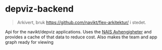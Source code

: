 # depviz-backend

> Arkivert, bruk https://github.com/navikt/flex-arkitektur/ i stedet.

Api for the navikt/depviz applications. Uses the [NAIS Avhengigheter](https://data.intern.nav.no/dataproduct/0af0b586-41df-4d71-b466-bbc1fe86f7f2/Avhengigheter%20NAIS:%20Applikasjoner) and provides a cache of that data to reduce cost. Also makes the team and app graph ready for viewing
